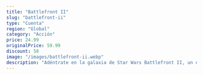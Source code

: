 ```yaml
---
title: "Battlefront II"
slug: "battlefront-ii"
type: "Cuenta"
region: "Global"
category: "Acción"
price: 24.99
originalPrice: 59.99
discount: 58
image: "/images/battlefront-ii.webp"
description: "Adéntrate en la galaxia de Star Wars Battlefront II, un épico juego de disparos que te permite vivir tus fantasías de Star Wars. Lucha en batallas multijugador masivas a través de todas las épocas de Star Wars, o experimenta una nueva historia original para un solo jugador. Conviértete en héroes icónicos, pilotos de naves estelares, o soldados de infantería, y forja tu propio destino en una galaxia muy, muy lejana."
---
```

